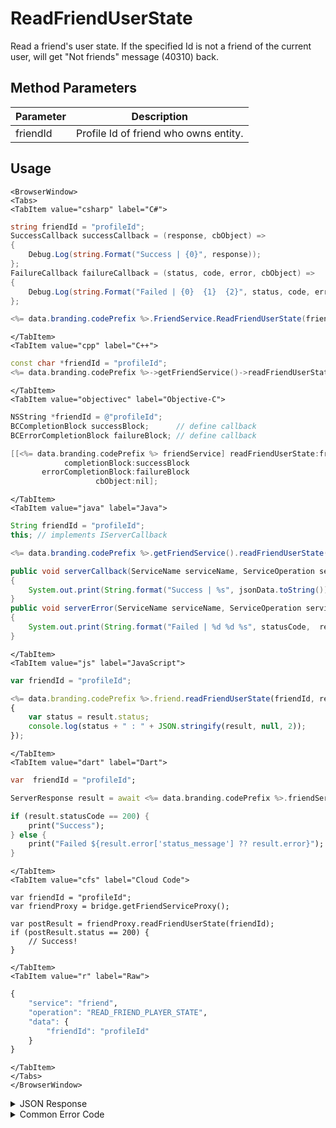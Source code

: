 # ReadFriendUserState

Read a friend's user state. If the specified Id is not a friend of the current user, will get "Not friends" message (40310) back.


<PartialServop service_name="friend" operation_name="READ_FRIEND_PLAYER_STATE" />

## Method Parameters
Parameter | Description
--------- | -----------
friendId | Profile Id of friend who owns entity.

## Usage

```mdx-code-block
<BrowserWindow>
<Tabs>
<TabItem value="csharp" label="C#">
```

```csharp
string friendId = "profileId";
SuccessCallback successCallback = (response, cbObject) =>
{
    Debug.Log(string.Format("Success | {0}", response));
};
FailureCallback failureCallback = (status, code, error, cbObject) =>
{
    Debug.Log(string.Format("Failed | {0}  {1}  {2}", status, code, error));
};

<%= data.branding.codePrefix %>.FriendService.ReadFriendUserState(friendId, successCallback, failureCallback);
```

```mdx-code-block
</TabItem>
<TabItem value="cpp" label="C++">
```

```cpp
const char *friendId = "profileId";
<%= data.branding.codePrefix %>->getFriendService()->readFriendUserState(friendId, this);
```

```mdx-code-block
</TabItem>
<TabItem value="objectivec" label="Objective-C">
```

```objectivec
NSString *friendId = @"profileId";
BCCompletionBlock successBlock;      // define callback
BCErrorCompletionBlock failureBlock; // define callback

[[<%= data.branding.codePrefix %> friendService] readFriendUserState:friendId
            completionBlock:successBlock
       errorCompletionBlock:failureBlock
                   cbObject:nil];
```

```mdx-code-block
</TabItem>
<TabItem value="java" label="Java">
```

```java
String friendId = "profileId";
this; // implements IServerCallback

<%= data.branding.codePrefix %>.getFriendService().readFriendUserState(friendId, this);

public void serverCallback(ServiceName serviceName, ServiceOperation serviceOperation, JSONObject jsonData)
{
    System.out.print(String.format("Success | %s", jsonData.toString()));
}
public void serverError(ServiceName serviceName, ServiceOperation serviceOperation, int statusCode, int reasonCode, String jsonError)
{
    System.out.print(String.format("Failed | %d %d %s", statusCode,  reasonCode, jsonError.toString()));
}
```

```mdx-code-block
</TabItem>
<TabItem value="js" label="JavaScript">
```

```javascript
var friendId = "profileId";

<%= data.branding.codePrefix %>.friend.readFriendUserState(friendId, result =>
{
	var status = result.status;
	console.log(status + " : " + JSON.stringify(result, null, 2));
});
```

```mdx-code-block
</TabItem>
<TabItem value="dart" label="Dart">
```

```dart
var  friendId = "profileId";

ServerResponse result = await <%= data.branding.codePrefix %>.friendService.readFriendUserState(friendId:friendId);

if (result.statusCode == 200) {
    print("Success");
} else {
    print("Failed ${result.error['status_message'] ?? result.error}");
}
```

```mdx-code-block
</TabItem>
<TabItem value="cfs" label="Cloud Code">
```

```cfscript
var friendId = "profileId";
var friendProxy = bridge.getFriendServiceProxy();

var postResult = friendProxy.readFriendUserState(friendId);
if (postResult.status == 200) {
    // Success!
}
```

```mdx-code-block
</TabItem>
<TabItem value="r" label="Raw">
```

```r
{
	"service": "friend",
	"operation": "READ_FRIEND_PLAYER_STATE",
	"data": {
		"friendId": "profileId"
	}
}
```

```mdx-code-block
</TabItem>
</Tabs>
</BrowserWindow>
```

<details>
<summary>JSON Response</summary>

```json
{
    "status": 200,
    "data": {
        "vcPurchased": 0,
        "xpCapped": false,
        "experiencePoints": 9796,
        "playerName": "",
        "vcClaimed": 0,
        "parentProfileId": null,
        "countryCode": null,
        "loginCount": 106,
        "server_time": 1449863680011,
        "experienceLevel": 11,
        "entities": [
            {
                "entityId": "a3abc2ad-13ee-47a8-86a5-9c0a83f90314",
                "entityType": "PlayerData",
                "version": 99,
                "data": {
                    "ALL_TIME_SCORE": 1003750
                },
                "acl": {
                    "other": 1
                },
                "createdAt": 1425909205616,
                "updatedAt": 1430338431696
            }
        ],
        "currency": {
            "coin": {
                "purchased": 9975000,
                "balance": 9968735,
                "consumed": 43500,
                "awarded": 37235
            }
        },
        "statistics": {
            "SCORE_STREAK_COUNT": 2
        },
        "abTestingId": 70,
        "id": "bb05182d-ff0c-4740-ae65-482751e74949",
        "profileId": "bb05182d-ff0c-4740-ae65-482751e74949"
    }
}
```
</details>

<details>
<summary>Common Error Code</summary>

### Status Codes
Code | Name | Description
---- | ---- | -----------
40310 | NOT_FRIENDS  | The specified Id is not a friend of the current user

</details>


